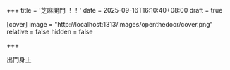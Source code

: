 +++
title = '芝麻開門 ！！'
date = 2025-09-16T16:10:40+08:00
draft = true

[cover]
    image = "http://localhost:1313/images/openthedoor/cover.png"
    relative = false
    hidden = false

+++

出門身上

